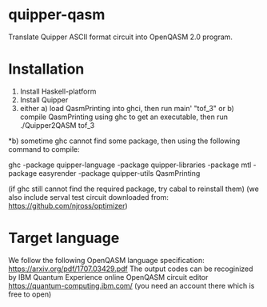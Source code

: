 # quipper-qasm
Translate Quipper ASCII format circuit into OpenQASM 2.0 program.

# Installation
1. Install Haskell-platform
2. Install Quipper
3. either a) load QasmPrinting into ghci, then run main' "tof_3"
   or b) compile QasmPrinting using ghc to get an executable, then run ./Quipper2QASM tof_3

*b) sometime ghc cannot find some package, then using the following command to compile:

ghc -package quipper-language -package quipper-libraries -package mtl -package easyrender -package quipper-utils QasmPrinting

(if ghc still cannot find the required package, try cabal to reinstall them)
(we also include serval test circuit downloaded from: https://github.com/njross/optimizer)

# Target language
We follow the following OpenQASM language specification:
https://arxiv.org/pdf/1707.03429.pdf
The output codes can be recoginized by IBM Quantum Experience online OpenQASM circuit editor https://quantum-computing.ibm.com/ (you need an account there which is free to open)
